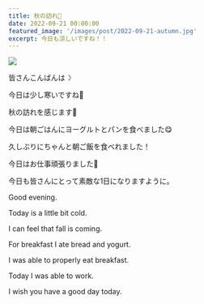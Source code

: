 ```yaml
---
title: 秋の訪れ🍁
date: 2022-09-21 00:00:00
featured_image: '/images/post/2022-09-21-autumn.jpg'
excerpt: 今日も涼しいですね！！
---
```


![](https://yutarochan.github.io/yurumina/images/post/2022-09-21-autumn.jpg)

皆さんこんばんは☽

今日は少し寒いですね🤧

秋の訪れを感じます🍂

今日は朝ごはんにヨーグルトとパンを食べました😋

久しぶりにちゃんと朝ご飯を食べれました！

今日はお仕事頑張りました🙌

今日も皆さんにとって素敵な1日になりますように。


Good evening.

Today is a little bit cold.

I can feel that fall is coming.

For breakfast I ate bread and yogurt.

I was able to properly eat breakfast.

Today I was able to work.

I wish you have a good day today.
